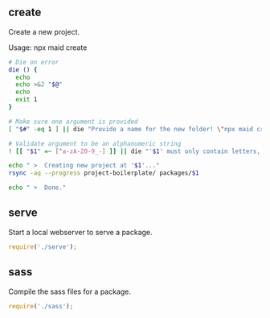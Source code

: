 ## create

Create a new project.

Usage: npx maid create <name>

```bash
# Die on error
die () {
  echo
  echo >&2 "$@"
  echo
  exit 1
}

# Make sure one argument is provided
[ "$#" -eq 1 ] || die "Provide a name for the new folder! \"npx maid create NAME_HERE\""

# Validate argument to be an alphanumeric string
! [[ "$1" =~ [^a-zA-Z0-9_-] ]] || die "'$1' must only contain letters, numbers, hyphens or underscores!"

echo " >  Creating new project at '$1'..."
rsync -aq --progress project-boilerplate/ packages/$1

echo " >  Done."
```

## serve

Start a local webserver to serve a package.

```js
require('./serve');
```

## sass

Compile the sass files for a package.

```js
require('./sass');
```
